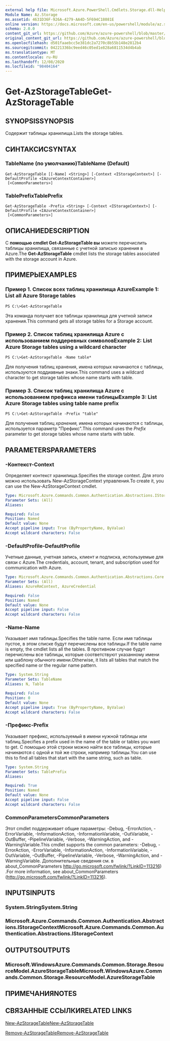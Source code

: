 ```yaml
---
external help file: Microsoft.Azure.PowerShell.Cmdlets.Storage.dll-Help.xml
Module Name: Az.Storage
ms.assetid: 4631D36F-926A-4279-AA4D-5F694C18081E
online version: https://docs.microsoft.com/en-us/powershell/module/az.storage/get-azstoragetable
schema: 2.0.0
content_git_url: https://github.com/Azure/azure-powershell/blob/master/src/Storage/Storage.Management/help/Get-AzStorageTable.md
original_content_git_url: https://github.com/Azure/azure-powershell/blob/master/src/Storage/Storage.Management/help/Get-AzStorageTable.md
ms.openlocfilehash: d501faaebcc5e381dc2a7270c8b55b148e2812b4
ms.sourcegitcommit: 04221336bc9eed46c05ed1e828a6811534d4b4ab
ms.translationtype: MT
ms.contentlocale: ru-RU
ms.lasthandoff: 12/08/2020
ms.locfileid: "98404164"
---
```

# <span data-ttu-id="7cf75-101">Get-AzStorageTable</span><span class="sxs-lookup"><span data-stu-id="7cf75-101">Get-AzStorageTable</span></span>

## <span data-ttu-id="7cf75-102">SYNOPSIS</span><span class="sxs-lookup"><span data-stu-id="7cf75-102">SYNOPSIS</span></span>
<span data-ttu-id="7cf75-103">Содержит таблицы хранилища.</span><span class="sxs-lookup"><span data-stu-id="7cf75-103">Lists the storage tables.</span></span>

## <span data-ttu-id="7cf75-104">СИНТАКСИС</span><span class="sxs-lookup"><span data-stu-id="7cf75-104">SYNTAX</span></span>

### <span data-ttu-id="7cf75-105">TableName (по умолчанию)</span><span class="sxs-lookup"><span data-stu-id="7cf75-105">TableName (Default)</span></span>
```
Get-AzStorageTable [[-Name] <String>] [-Context <IStorageContext>] [-DefaultProfile <IAzureContextContainer>]
 [<CommonParameters>]
```

### <span data-ttu-id="7cf75-106">TablePrefix</span><span class="sxs-lookup"><span data-stu-id="7cf75-106">TablePrefix</span></span>
```
Get-AzStorageTable -Prefix <String> [-Context <IStorageContext>] [-DefaultProfile <IAzureContextContainer>]
 [<CommonParameters>]
```

## <span data-ttu-id="7cf75-107">ОПИСАНИЕ</span><span class="sxs-lookup"><span data-stu-id="7cf75-107">DESCRIPTION</span></span>
<span data-ttu-id="7cf75-108">С **помощью cmdlet Get-AzStorageTable вы** можете перечислить таблицы хранилища, связанные с учетной записью хранения в Azure.</span><span class="sxs-lookup"><span data-stu-id="7cf75-108">The **Get-AzStorageTable** cmdlet lists the storage tables associated with the storage account in Azure.</span></span>

## <span data-ttu-id="7cf75-109">ПРИМЕРЫ</span><span class="sxs-lookup"><span data-stu-id="7cf75-109">EXAMPLES</span></span>

### <span data-ttu-id="7cf75-110">Пример 1. Список всех таблиц хранилища Azure</span><span class="sxs-lookup"><span data-stu-id="7cf75-110">Example 1: List all Azure Storage tables</span></span>
```
PS C:\>Get-AzStorageTable
```

<span data-ttu-id="7cf75-111">Эта команда получает все таблицы хранилища для учетной записи хранения.</span><span class="sxs-lookup"><span data-stu-id="7cf75-111">This command gets all storage tables for a Storage account.</span></span>

### <span data-ttu-id="7cf75-112">Пример 2. Список таблиц хранилища Azure с использованием поддеревных символов</span><span class="sxs-lookup"><span data-stu-id="7cf75-112">Example 2: List Azure Storage tables using a wildcard character</span></span>
```
PS C:\>Get-AzStorageTable -Name table*
```

<span data-ttu-id="7cf75-113">Для получения таблиц хранения, имена которых начинаются с таблицы, используются поддиавные знаки.</span><span class="sxs-lookup"><span data-stu-id="7cf75-113">This command uses a wildcard character to get storage tables whose name starts with table.</span></span>

### <span data-ttu-id="7cf75-114">Пример 3. Список таблиц хранилища Azure с использованием префикса имени таблицы</span><span class="sxs-lookup"><span data-stu-id="7cf75-114">Example 3: List Azure Storage tables using table name prefix</span></span>
```
PS C:\>Get-AzStorageTable -Prefix "table"
```

<span data-ttu-id="7cf75-115">Для получения таблиц *хранения,* имена которых начинаются с таблицы, используется параметр "Префикс".</span><span class="sxs-lookup"><span data-stu-id="7cf75-115">This command uses the *Prefix* parameter to get storage tables whose name starts with table.</span></span>

## <span data-ttu-id="7cf75-116">PARAMETERS</span><span class="sxs-lookup"><span data-stu-id="7cf75-116">PARAMETERS</span></span>

### <span data-ttu-id="7cf75-117">-Контекст</span><span class="sxs-lookup"><span data-stu-id="7cf75-117">-Context</span></span>
<span data-ttu-id="7cf75-118">Определяет контекст хранилища.</span><span class="sxs-lookup"><span data-stu-id="7cf75-118">Specifies the storage context.</span></span>
<span data-ttu-id="7cf75-119">Для этого можно использовать New-AzStorageContext управления.</span><span class="sxs-lookup"><span data-stu-id="7cf75-119">To create it, you can use the New-AzStorageContext cmdlet.</span></span>

```yaml
Type: Microsoft.Azure.Commands.Common.Authentication.Abstractions.IStorageContext
Parameter Sets: (All)
Aliases:

Required: False
Position: Named
Default value: None
Accept pipeline input: True (ByPropertyName, ByValue)
Accept wildcard characters: False
```

### <span data-ttu-id="7cf75-120">-DefaultProfile</span><span class="sxs-lookup"><span data-stu-id="7cf75-120">-DefaultProfile</span></span>
<span data-ttu-id="7cf75-121">Учетные данные, учетная запись, клиент и подписка, используемые для связи с Azure.</span><span class="sxs-lookup"><span data-stu-id="7cf75-121">The credentials, account, tenant, and subscription used for communication with Azure.</span></span>

```yaml
Type: Microsoft.Azure.Commands.Common.Authentication.Abstractions.Core.IAzureContextContainer
Parameter Sets: (All)
Aliases: AzureRmContext, AzureCredential

Required: False
Position: Named
Default value: None
Accept pipeline input: False
Accept wildcard characters: False
```

### <span data-ttu-id="7cf75-122">-Name</span><span class="sxs-lookup"><span data-stu-id="7cf75-122">-Name</span></span>
<span data-ttu-id="7cf75-123">Указывает имя таблицы.</span><span class="sxs-lookup"><span data-stu-id="7cf75-123">Specifies the table name.</span></span>
<span data-ttu-id="7cf75-124">Если имя таблицы пустое, в этом списке будут перечислены все таблицы.</span><span class="sxs-lookup"><span data-stu-id="7cf75-124">If the table name is empty, the cmdlet lists all the tables.</span></span>
<span data-ttu-id="7cf75-125">В противном случае будут перечислены все таблицы, которые соответствуют указанному имени или шаблону обычного имени.</span><span class="sxs-lookup"><span data-stu-id="7cf75-125">Otherwise, it lists all tables that match the specified name or the regular name pattern.</span></span>

```yaml
Type: System.String
Parameter Sets: TableName
Aliases: N, Table

Required: False
Position: 0
Default value: None
Accept pipeline input: True (ByPropertyName, ByValue)
Accept wildcard characters: False
```

### <span data-ttu-id="7cf75-126">-Префикс</span><span class="sxs-lookup"><span data-stu-id="7cf75-126">-Prefix</span></span>
<span data-ttu-id="7cf75-127">Указывает префикс, используемый в имени нужной таблицы или таблиц.</span><span class="sxs-lookup"><span data-stu-id="7cf75-127">Specifies a prefix used in the name of the table or tables you want to get.</span></span>
<span data-ttu-id="7cf75-128">С помощью этой строки можно найти все таблицы, которые начинаются с одной и той же строки, например таблицы.</span><span class="sxs-lookup"><span data-stu-id="7cf75-128">You can use this to find all tables that start with the same string, such as table.</span></span>

```yaml
Type: System.String
Parameter Sets: TablePrefix
Aliases:

Required: True
Position: Named
Default value: None
Accept pipeline input: False
Accept wildcard characters: False
```

### <span data-ttu-id="7cf75-129">CommonParameters</span><span class="sxs-lookup"><span data-stu-id="7cf75-129">CommonParameters</span></span>
<span data-ttu-id="7cf75-130">Этот cmdlet поддерживает общие параметры: -Debug, -ErrorAction, -ErrorVariable, -InformationAction, -InformationVariable, -OutVariable, -OutBuffer, -PipelineVariable, -Verbose, -WarningAction, and -WarningVariable.</span><span class="sxs-lookup"><span data-stu-id="7cf75-130">This cmdlet supports the common parameters: -Debug, -ErrorAction, -ErrorVariable, -InformationAction, -InformationVariable, -OutVariable, -OutBuffer, -PipelineVariable, -Verbose, -WarningAction, and -WarningVariable.</span></span> <span data-ttu-id="7cf75-131">Дополнительные сведения см. в about_CommonParameters http://go.microsoft.com/fwlink/?LinkID=113216) .</span><span class="sxs-lookup"><span data-stu-id="7cf75-131">For more information, see about_CommonParameters (http://go.microsoft.com/fwlink/?LinkID=113216).</span></span>

## <span data-ttu-id="7cf75-132">INPUTS</span><span class="sxs-lookup"><span data-stu-id="7cf75-132">INPUTS</span></span>

### <span data-ttu-id="7cf75-133">System.String</span><span class="sxs-lookup"><span data-stu-id="7cf75-133">System.String</span></span>

### <span data-ttu-id="7cf75-134">Microsoft.Azure.Commands.Common.Authentication.Abstractions.IStorageContext</span><span class="sxs-lookup"><span data-stu-id="7cf75-134">Microsoft.Azure.Commands.Common.Authentication.Abstractions.IStorageContext</span></span>

## <span data-ttu-id="7cf75-135">OUTPUTS</span><span class="sxs-lookup"><span data-stu-id="7cf75-135">OUTPUTS</span></span>

### <span data-ttu-id="7cf75-136">Microsoft.WindowsAzure.Commands.Common.Storage.ResourceModel.AzureStorageTable</span><span class="sxs-lookup"><span data-stu-id="7cf75-136">Microsoft.WindowsAzure.Commands.Common.Storage.ResourceModel.AzureStorageTable</span></span>

## <span data-ttu-id="7cf75-137">ПРИМЕЧАНИЯ</span><span class="sxs-lookup"><span data-stu-id="7cf75-137">NOTES</span></span>

## <span data-ttu-id="7cf75-138">СВЯЗАННЫЕ ССЫЛКИ</span><span class="sxs-lookup"><span data-stu-id="7cf75-138">RELATED LINKS</span></span>

[<span data-ttu-id="7cf75-139">New-AzStorageTable</span><span class="sxs-lookup"><span data-stu-id="7cf75-139">New-AzStorageTable</span></span>](./New-AzStorageTable.md)

[<span data-ttu-id="7cf75-140">Remove-AzStorageTable</span><span class="sxs-lookup"><span data-stu-id="7cf75-140">Remove-AzStorageTable</span></span>](./Remove-AzStorageTable.md)



